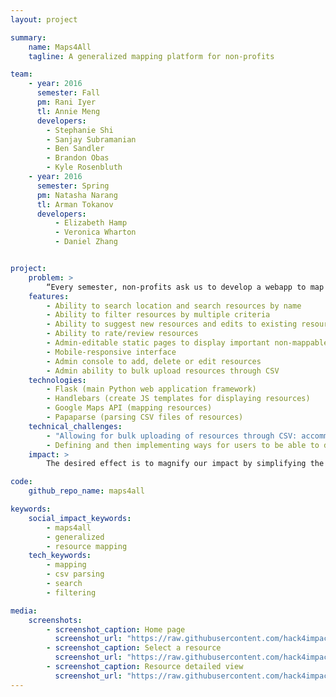 ```yaml
---
layout: project

summary:
    name: Maps4All
    tagline: A generalized mapping platform for non-profits

team:
    - year: 2016
      semester: Fall
      pm: Rani Iyer
      tl: Annie Meng
      developers:
        - Stephanie Shi
        - Sanjay Subramanian
        - Ben Sandler
        - Brandon Obas
        - Kyle Rosenbluth
    - year: 2016
      semester: Spring
      pm: Natasha Narang
      tl: Arman Tokanov
      developers:
          - Elizabeth Hamp
          - Veronica Wharton
          - Daniel Zhang


project:
    problem: >
        “Every semester, non-profits ask us to develop a webapp to map resources for their organization or target audience. Maps4All generalizes this common problem into a customizable platform for any non-profit to input their resources and details. In Winter 2017, we completed the maps4all platform and deployed it for the [Juvenile Law Center and the Penn School of Policy and Practice](http://hack4impact.org/projects/m4a-jlc-sp2)."
    features:
        - Ability to search location and search resources by name
        - Ability to filter resources by multiple criteria
        - Ability to suggest new resources and edits to existing resources
        - Ability to rate/review resources
        - Admin-editable static pages to display important non-mappable information
        - Mobile-responsive interface
        - Admin console to add, delete or edit resources
        - Admin ability to bulk upload resources through CSV
    technologies:
        - Flask (main Python web application framework)
        - Handlebars (create JS templates for displaying resources)
        - Google Maps API (mapping resources)
        - Papaparse (parsing CSV files of resources)
    technical_challenges:
        - "Allowing for bulk uploading of resources through CSV: accommodating potentially large files and flexibility in being able to handle both reseting all data as well as updating"
        - Defining and then implementing ways for users to be able to do more detailed searches for resources by filtering
    impact: >
        The desired effect is to magnify our impact by simplifying the process of building mapping webapps for nonprofits. 

code:
    github_repo_name: maps4all

keywords:
    social_impact_keywords:
        - maps4all
        - generalized
        - resource mapping
    tech_keywords:
        - mapping
        - csv parsing
        - search
        - filtering

media:
    screenshots:
        - screenshot_caption: Home page
          screenshot_url: "https://raw.githubusercontent.com/hack4impact/maps4all/master/examples/homepage.png"
        - screenshot_caption: Select a resource
          screenshot_url: "https://raw.githubusercontent.com/hack4impact/maps4all/master/examples/resource.png"
        - screenshot_caption: Resource detailed view
          screenshot_url: "https://raw.githubusercontent.com/hack4impact/maps4all/master/examples/description.png"
---
```

